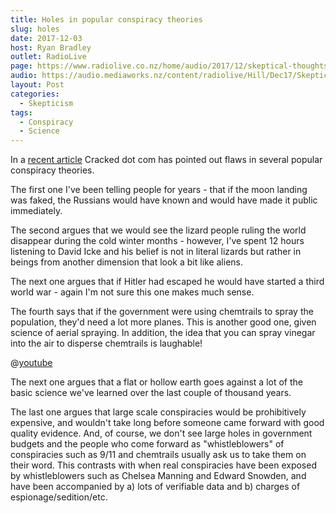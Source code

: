 ```yaml
---
title: Holes in popular conspiracy theories
slug: holes
date: 2017-12-03
host: Ryan Bradley
outlet: RadioLive
page: https://www.radiolive.co.nz/home/audio/2017/12/skeptical-thoughts-with-mark-honeychurch.html
audio: https://audio.mediaworks.nz/content/radiolive/Hill/Dec17/SkepticalThoughts3_12_17.mp3
layout: Post
categories:
  - Skepticism
tags:
  - Conspiracy
  - Science
---
```


In a [recent article](http://www.cracked.com/article_24943_6-fatal-flaws-behind-famous-conspiracy-theories.html) Cracked dot com has pointed out flaws in several popular conspiracy theories.

<!-- more -->

The first one I've been telling people for years - that if the moon landing was faked, the Russians would have known and would have made it public immediately.

The second argues that we would see the lizard people ruling the world disappear during the cold winter months - however, I've spent 12 hours listening to David Icke and his belief is not in literal lizards but rather in beings from another dimension that look a bit like aliens.

The next one argues that if Hitler had escaped he would have started a third world war - again I'm not sure this one makes much sense.

The fourth says that if the government were using chemtrails to spray the population, they'd need a lot more planes. This is another good one, given science of aerial spraying. In addition, the idea that you can spray vinegar into the air to disperse chemtrails is laughable!

@[youtube](https://youtu.be/YsdeAF_Prfo)

The next one argues that a flat or hollow earth goes against a lot of the basic science we've learned over the last couple of thousand years.

The last one argues that large scale conspiracies would be prohibitively expensive, and wouldn't take long before someone came forward with good quality evidence. And, of course, we don't see large holes in government budgets and the people who come forward as "whistleblowers" of conspiracies such as 9/11 and chemtrails usually ask us to take them on their word. This contrasts with when real conspiracies have been exposed by whistleblowers such as Chelsea Manning and Edward Snowden, and have been accompanied by a) lots of verifiable data and b) charges of espionage/sedition/etc.
